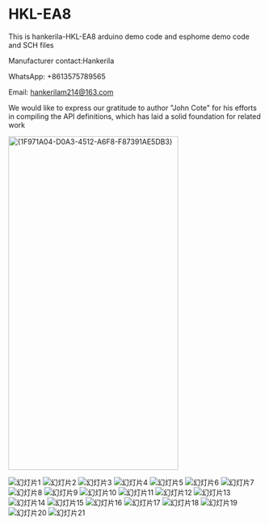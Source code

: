 # HKL-EA8
This is hankerila-HKL-EA8 arduino demo code and esphome demo code and SCH files

Manufacturer contact:Hankerila

WhatsApp: +8613575789565

Email: hankerilam214@163.com

We would like to express our gratitude to author "John Cote" for his efforts in compiling the API definitions, which has laid a solid foundation for related work

<img width="336" height="660" alt="{1F971A04-D0A3-4512-A6F8-F87391AE5DB3}" src="https://github.com/user-attachments/assets/71264670-8545-4764-a8ed-bcd1c340c12a" />


![幻灯片1](https://github.com/user-attachments/assets/2b51b5b0-3ed2-44fc-966a-8f4870e9d456)
![幻灯片2](https://github.com/user-attachments/assets/b2d1f931-7286-49c6-8669-2acf40faa5d0)
![幻灯片3](https://github.com/user-attachments/assets/38d7e95f-cf9b-4133-bb1b-96d7b3b61465)
![幻灯片4](https://github.com/user-attachments/assets/0a2d9cd2-657f-4624-b4c9-010352b9dc1a)
![幻灯片5](https://github.com/user-attachments/assets/9f1a51c5-7ee0-4193-a0f8-7235a94e47c1)
![幻灯片6](https://github.com/user-attachments/assets/30af3e4e-e2a0-4776-a086-9511da2c8c51)
![幻灯片7](https://github.com/user-attachments/assets/17311b35-69f3-4562-a7a7-411716be9655)
![幻灯片8](https://github.com/user-attachments/assets/1079d41f-a1dd-4623-ae15-6bd01f246456)
![幻灯片9](https://github.com/user-attachments/assets/47ca5567-c109-4e79-a313-bdfa404a4104)
![幻灯片10](https://github.com/user-attachments/assets/ecd2ce27-d3c8-477c-a333-7ccfe37930ef)
![幻灯片11](https://github.com/user-attachments/assets/31d2cbcf-ca62-4764-80cf-d2fc9346d251)
![幻灯片12](https://github.com/user-attachments/assets/f27cdb8a-91b3-4144-8af6-0baabf63fa71)
![幻灯片13](https://github.com/user-attachments/assets/669189da-f0a0-4a9c-951f-9d89928753a3)
![幻灯片14](https://github.com/user-attachments/assets/4aaf1564-e645-40f6-ab7d-342b33d5ea59)
![幻灯片15](https://github.com/user-attachments/assets/dcf32111-c39e-48ae-940a-fa900e755d79)
![幻灯片16](https://github.com/user-attachments/assets/5b4e684c-2283-4eac-b9e3-a4803b7f8f44)
![幻灯片17](https://github.com/user-attachments/assets/b8e5082c-676a-4296-9454-bc4c689e26de)
![幻灯片18](https://github.com/user-attachments/assets/47e369d8-27f2-468a-ace9-8e701e7b492b)
![幻灯片19](https://github.com/user-attachments/assets/5935986b-2870-4ed4-b89e-5a3cf984fa20)
![幻灯片20](https://github.com/user-attachments/assets/06e778d9-b1f5-49eb-9b93-45bc54172ef2)
![幻灯片21](https://github.com/user-attachments/assets/028bc3ad-4d2e-40d6-909e-ea100a83914c)
























